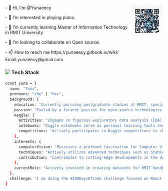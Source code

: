 <div>
<p><img width="20%" align="right" src="https://github.com/Yunaeecy/Yunaeecy/blob/main/.github/workflows/00001-725946248.png"></p>

<p>- 👋 Hi, I’m @Yunaeecy</p>
<p>- 👀 I’m interested in playing piano.</p>
<p>- 🌱 I’m currently learning Master of Information Technology in RMIT University.</p>
<p>- 💞️ I’m looking to collaborate on Open source.</p>
<p>- 📫 How to reach me https://yunaeecy.gitbook.io/wiki/  Email:yunaeecy@gmail.com</p>

### <img src="https://media.giphy.com/media/VgCDAzcKvsR6OM0uWg/giphy.gif" width="50"> Tech Stack

```bash
const yuna = {
  name: "Yuna",
  pronouns: "she" | "her",
  background: {
    education: "Currently pursuing postgraduate studies at RMIT, specializing in Information Technology",
    passion: "Fueled by a fervent passion for open-source technologies and the intricacies of data analysis",
    kaggle: {
      activities: "Engages in rigorous exploratory data analysis (EDA) on a daily basis",
      notebooks: "Kaggle notebooks serve as personal learning tools and contributions to the wider data science community, including SkywardAI platform",
      competitions: "Actively participates in Kaggle competitions to challenge and enhance skills"
    },
    interests: {
      computerVision: "Possesses a profound fascination for Computer Vision within the sphere of machine learning",
      techniques: "Actively utilizes advanced techniques such as Stable Diffusion on Kaggle",
      contribution: "Contributes to cutting-edge developments in the domain through hands-on approach"
    },
    currentRole: "Actively involved in creating datasets for RMIT handbooks, enriching the academic experience for fellow students"
  },
  challenge: "I am doing the #100DaysOfCode challenge focused on React and TypeScript"
}
```

<!--<p align="left" width="100%">
<img width="50%" align="right" src="https://user-images.githubusercontent.com/82499435/197423420-c593ad0e-aedd-4ad4-b5ba-22fce0cd066d.gif">
</p>-->

</div>
